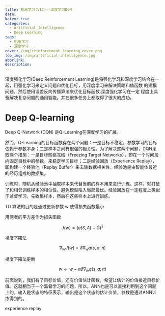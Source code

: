 ```yaml
---
title: 机器学习(VII)--深度学习DQN
date: 
katex: true
categories:
  - Artificial Intelligence
  - Deep Learning
tags:
  - 机器学习
  - 深度学习
cover: /img/reinforcement_learning_cover.png
top_img: /img/artificial-intelligence.jpg
abbrlink: 
description: 
---
```


深度强化学习(Deep Reinforcement Learning)是将强化学习和深度学习结合在一起，用强化学习来定义问题和优化目标，用深度学习来解决策略和值函数 的建模问题，然后使用误差反向传播算法来优化目标函数.深度强化学习在一定 程度上具备解决复杂问题的通用智能，并在很多任务上都取得了很大的成功。

# Deep Q-learning

Deep Q-Network (DQN) 是Q-Learning在深度学习的扩展。

然而，Q-Learning的目标函数存在两个问题：一是目标不稳定，参数学习的目标依赖于参数本身；二是样本之间有很强的相关性。为了解决这两个问题，DQN采取两个措施：一是目标网络冻结（Freezing Target Networks），即在一个时间段内固定目标中的参数，来稳定学习目标；二是经验回放（Experience Replay），即构建一个经验池（Replay Buffer）来去除数据相关性。经验池是由智能体最近的经历组成的数据集。

训练时，随机从经验池中抽取样本来代替当前的样本用来进行训练。这样，就打破了和相邻训练样本的相似性，避免模型陷入局部最优。经验回放在一定程度上类似于监督学习，先收集样本，然后在这些样本上进行训练。

TD 算法的目的是通过更新参数 w 使得损失函数最小

用两者的平方差作为损失函数

$$
J(w)=(q(S,A)-\hat G)^2
$$

梯度下降法

$$
\nabla_w J(w)=\delta \nabla_wq(s,a;\pi)
$$

梯度下降法更新

$$
w\gets w-\alpha\delta \nabla_wq(s,a;\pi)
$$

前面说到，我们有了目标价值，还有价值估计函数，希望让估计的价值接近目标价值。这就相当于一个监督学习的问题，所以，ANN也是可以直接利用到这个问题上的。输入是状态的特征表示，输出是这个状态的估计价值。参数是通过ANN训练得到的。

experience replay